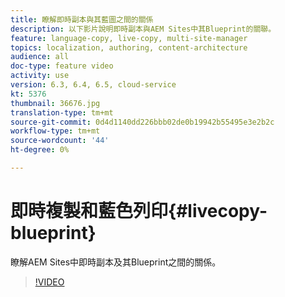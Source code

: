 ```yaml
---
title: 瞭解即時副本與其藍圖之間的關係
description: 以下影片說明即時副本與AEM Sites中其Blueprint的關聯。
feature: language-copy, live-copy, multi-site-manager
topics: localization, authoring, content-architecture
audience: all
doc-type: feature video
activity: use
version: 6.3, 6.4, 6.5, cloud-service
kt: 5376
thumbnail: 36676.jpg
translation-type: tm+mt
source-git-commit: 0d4d1140dd226bbb02de0b19942b55495e3e2b2c
workflow-type: tm+mt
source-wordcount: '44'
ht-degree: 0%

---
```



# 即時複製和藍色列印{#livecopy-blueprint}

瞭解AEM Sites中即時副本及其Blueprint之間的關係。

>[!VIDEO](https://video.tv.adobe.com/v/36676?quality=12&learn=on)

